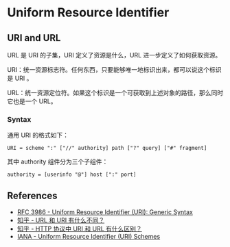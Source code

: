 # Uniform Resource Identifier

## URI and URL

URL 是 URI 的子集，URI 定义了资源是什么，URL 进一步定义了如何获取资源。

URI：统一资源标志符。任何东西，只要能够唯一地标识出来，都可以说这个标识是 URI 。

URL：统一资源定位符。如果这个标识是一个可获取到上述对象的路径，那么同时它也是一个 URL。

### Syntax

通用 URI 的格式如下：

```
URI = scheme ":" ["//" authority] path ["?" query] ["#" fragment]
```

其中 authority 组件分为三个子组件：

```
authority = [userinfo "@"] host [":" port]
```

## References

- [RFC 3986 - Uniform Resource Identifier (URI): Generic Syntax](https://tools.ietf.org/html/rfc3986)
- [知乎 - URL 和 URI 有什么不同？](https://www.zhihu.com/question/19557151)
- [知乎 - HTTP 协议中 URI 和 URL 有什么区别？](https://www.zhihu.com/question/21950864)
- [IANA - Uniform Resource Identifier (URI) Schemes](https://www.iana.org/assignments/uri-schemes/uri-schemes.xhtml)

